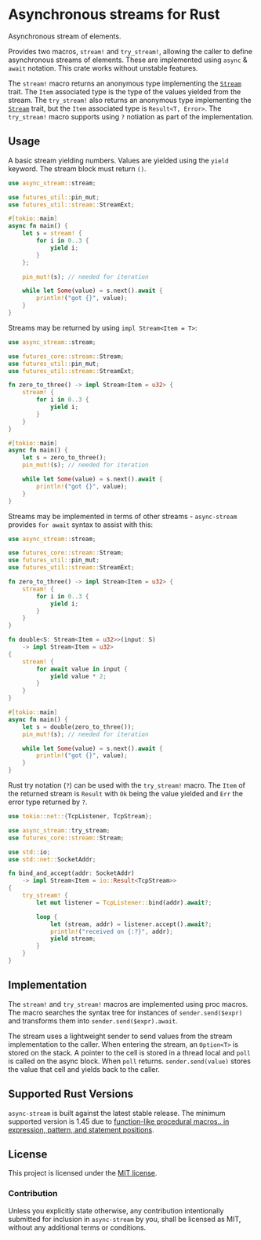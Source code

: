 # Asynchronous streams for Rust

Asynchronous stream of elements.

Provides two macros, `stream!` and `try_stream!`, allowing the caller to
define asynchronous streams of elements. These are implemented using `async`
& `await` notation. This crate works without unstable features.

The `stream!` macro returns an anonymous type implementing the [`Stream`]
trait. The `Item` associated type is the type of the values yielded from the
stream. The `try_stream!` also returns an anonymous type implementing the
[`Stream`] trait, but the `Item` associated type is `Result<T, Error>`. The
`try_stream!` macro supports using `?` notiation as part of the
implementation.

## Usage

A basic stream yielding numbers. Values are yielded using the `yield`
keyword. The stream block must return `()`.

```rust
use async_stream::stream;

use futures_util::pin_mut;
use futures_util::stream::StreamExt;

#[tokio::main]
async fn main() {
    let s = stream! {
        for i in 0..3 {
            yield i;
        }
    };

    pin_mut!(s); // needed for iteration

    while let Some(value) = s.next().await {
        println!("got {}", value);
    }
}
```

Streams may be returned by using `impl Stream<Item = T>`:

```rust
use async_stream::stream;

use futures_core::stream::Stream;
use futures_util::pin_mut;
use futures_util::stream::StreamExt;

fn zero_to_three() -> impl Stream<Item = u32> {
    stream! {
        for i in 0..3 {
            yield i;
        }
    }
}

#[tokio::main]
async fn main() {
    let s = zero_to_three();
    pin_mut!(s); // needed for iteration

    while let Some(value) = s.next().await {
        println!("got {}", value);
    }
}
```

Streams may be implemented in terms of other streams - `async-stream` provides `for await`
syntax to assist with this:

```rust
use async_stream::stream;

use futures_core::stream::Stream;
use futures_util::pin_mut;
use futures_util::stream::StreamExt;

fn zero_to_three() -> impl Stream<Item = u32> {
    stream! {
        for i in 0..3 {
            yield i;
        }
    }
}

fn double<S: Stream<Item = u32>>(input: S)
    -> impl Stream<Item = u32>
{
    stream! {
        for await value in input {
            yield value * 2;
        }
    }
}

#[tokio::main]
async fn main() {
    let s = double(zero_to_three());
    pin_mut!(s); // needed for iteration

    while let Some(value) = s.next().await {
        println!("got {}", value);
    }
}
```

Rust try notation (`?`) can be used with the `try_stream!` macro. The `Item`
of the returned stream is `Result` with `Ok` being the value yielded and
`Err` the error type returned by `?`.

```rust
use tokio::net::{TcpListener, TcpStream};

use async_stream::try_stream;
use futures_core::stream::Stream;

use std::io;
use std::net::SocketAddr;

fn bind_and_accept(addr: SocketAddr)
    -> impl Stream<Item = io::Result<TcpStream>>
{
    try_stream! {
        let mut listener = TcpListener::bind(addr).await?;

        loop {
            let (stream, addr) = listener.accept().await?;
            println!("received on {:?}", addr);
            yield stream;
        }
    }
}
```

## Implementation

The `stream!` and `try_stream!` macros are implemented using proc macros.
The macro searches the syntax tree for instances of `sender.send($expr)` and
transforms them into `sender.send($expr).await`.

The stream uses a lightweight sender to send values from the stream
implementation to the caller. When entering the stream, an `Option<T>` is
stored on the stack. A pointer to the cell is stored in a thread local and
`poll` is called on the async block. When `poll` returns.
`sender.send(value)` stores the value that cell and yields back to the
caller.

[`Stream`]: https://docs.rs/futures-core/*/futures_core/stream/trait.Stream.html

## Supported Rust Versions
`async-stream` is built against the latest stable release. The minimum supported version is 1.45 due to [function-like procedural macros.. in expression, pattern, and statement positions](https://github.com/rust-lang/rust/blob/master/RELEASES.md#version-1450-2020-07-16).

## License

This project is licensed under the [MIT license](LICENSE).

### Contribution

Unless you explicitly state otherwise, any contribution intentionally submitted
for inclusion in `async-stream` by you, shall be licensed as MIT, without any
additional terms or conditions.
